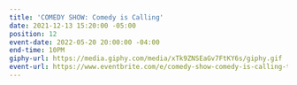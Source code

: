 ```yaml
---
title: 'COMEDY SHOW: Comedy is Calling'
date: 2021-12-13 15:20:00 -05:00
position: 12
event-date: 2022-05-20 20:00:00 -04:00
end-time: 10PM
giphy-url: https://media.giphy.com/media/xTk9ZNSEaGv7FtKY6s/giphy.gif
event-url: https://www.eventbrite.com/e/comedy-show-comedy-is-calling-tickets-329116916557
---
```


